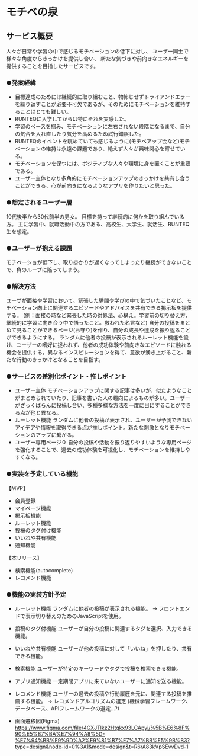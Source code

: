 # モチベの泉

## サービス概要
人々が日常や学習の中で感じるモチベーションの低下に対し、
ユーザー同士で様々な角度からきっかけを提供し合い、
新たな気づきや前向きなエネルギーを提供することを目指したサービスです。

### ●発案経緯
- 目標達成のためには継続的に取り組むこと、物怖じせずトライアンドエラーを繰り返すことが必要不可欠であるが、そのためにモチベーションを維持することはとても難しい。
- RUNTEQに入学してからは特にそれを実感した。
- 学習のペースを掴み、モチベーションに左右されない段階になるまで、自分の気合を入れ直したり気分を高めるため試行錯誤した。
- RUNTEQのイベントを眺めていても感じるように(モチベアップ会など)モチベーションの維持は永遠の課題であり、絶えず人々が興味関心を寄せている。
- モチベーションを保つには、ポジティブな人々や環境に身を置くことが重要である。
- ユーザー主体となり多角的にモチベーションアップのきっかけを共有し合うことができる、心が前向きになるようなアプリを作りたいと思った。

### ●想定されるユーザー層
10代後半から30代前半の男女。
目標を持って継続的に何かを取り組んでいる方。
主に学習中、就職活動中の方である、高校生、大学生、就活生、RUNTEQ生を想定。
### ●ユーザーが抱える課題
モチベーショが低下し、取り掛かりが遅くなってしまったり継続ができないことで、負のループに陥ってしまう。
### ●解決方法
ユーザが面接や学習において、緊張した瞬間や学びの中で気づいたことなど、モチベーション向上に関連するエピソードやアドバイスを共有できる掲示板を提供する。
(例：面接の時など緊張した時の対処法、心構え。学習前の切り替え方、継続的に学習に向き合う中で悟ったこと。救われた名言など)
自分の投稿をまとめて見ることができるページ(お守り)を作り、自分の成長や達成を振り返ることができるようにする。
ランダムに他者の投稿が表示されるルーレット機能を設け、ユーザーの嗜好に捉われず、他者の成功体験や前向きなエピソードに触れる機会を提供する。異なるインスピレーションを得て、意欲が湧き上がること、新たな行動のきっかけとなることを目指す。

### ●サービスの差別化ポイント・推しポイント
- ユーザー主体
モチベーションアップに関する記事は多いが、似たようなことがまとめられていたり、記事を書いた人の趣向によるものが多い。ユーザーがざっくばらんに投稿し合い、多種多様な方法を一度に目にすることができる点が他と異なる。
- ルーレット機能
ランダムに他者の投稿が表示され、ユーザーが予測できないアイデアや情報を取得できる点が推しポイント。新たな刺激となりモチベーションのアップに繋がる。
- ユーザー専用ページ０
自分の投稿や活動を振り返りやすいような専用ページを強化することで、過去の成功体験を可視化し、モチベーションを維持しやすくなる。

### ●実装を予定している機能
【MVP】
- 会員登録
- マイページ機能
- 掲示板機能
- ルーレット機能
- 投稿のタグ付け機能
- いいねや共有機能
- 通知機能

【本リリース】
- 検索機能(autocomplete)
- レコメンド機能

### ●機能の実装方針予定
- ルーレット機能
ランダムに他者の投稿が表示される機能。
→ フロントエンドで表示切り替えのためのJavaScriptを使用。
- 投稿のタグ付機能
ユーザーが自分の投稿に関連するタグを選択、入力できる機能。
- いいねや共有機能
ユーザーが他の投稿に対して「いいね」を押したり、共有できる機能。
- 検索機能
ユーザーが特定のキーワードやタグで投稿を検索できる機能。
- アプリ通知機能
一定期間アプリに来ていないユーザーに通知を送る機能。

- レコメンド機能
ユーザーの過去の投稿や行動履歴を元に、関連する投稿を推薦する機能。
→ レコメンドアルゴリズムの選定 (機械学習フレームワーク、データベース、APIフレームワークの選定...?)

- 画面遷移図(Figma)
https://www.figma.com/file/4GXJTlkz2Htgkx93LCApyi/%5B%E6%8F%90%E5%87%BA%E7%94%A8%5D-%E7%94%BB%E9%9D%A2%E9%81%B7%E7%A7%BB%E5%9B%B3?type=design&node-id=0%3A1&mode=design&t=R6rA83kVpSEvvDvd-1